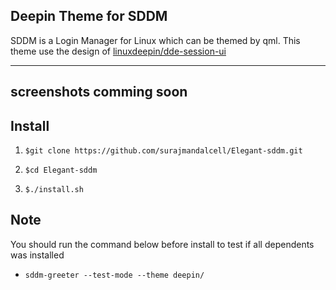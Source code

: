## Deepin Theme for SDDM

SDDM is a Login Manager for Linux which can be themed by qml. This theme use the design of [linuxdeepin/dde-session-ui](https://github.com/linuxdeepin/dde-session-ui)

---

## screenshots comming soon

## Install
1. `$git clone https://github.com/surajmandalcell/Elegant-sddm.git`

2. `$cd Elegant-sddm`

3. `$./install.sh`

## Note

You should run the command below before install to test if all dependents was installed

- `sddm-greeter --test-mode --theme deepin/`
